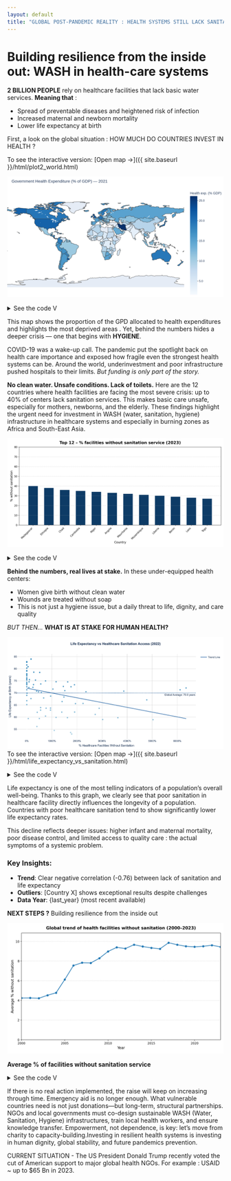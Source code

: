 ```yaml
---
layout: default
title: "GLOBAL POST-PANDEMIC REALITY : HEALTH SYSTEMS STILL LACK SANITATION"
---
```


# Building resilience from the inside out: WASH in health-care systems

**2 BILLION PEOPLE** rely on healthcare facilities that lack basic water services. **Meaning that** :
- Spread of preventable diseases and heightened risk of infection  
- Increased maternal and newborn mortality  
- Lower life expectancy at birth

First, a look on the global situation : 
HOW MUCH DO COUNTRIES INVEST IN HEALTH ?

To see the interactive version: [Open map →]({{ site.baseurl }}/html/plot2_world.html)


![Government Health Expenditure (% GDP) by country](img/plot2_world.png)


<details>
<summary>See the code V </summary>

```python
import pandas as pd
import plotly.express as px

he = pd.read_csv("89C6C79_ALL_LATEST.csv", sep=";", encoding="utf-8-sig", engine="python")
latest = he["DIM_TIME"].max()
df = he[he["DIM_TIME"] == latest]

fig = px.choropleth(
    df,
    locations="GEO_NAME_SHORT",
    locationmode="country names",
    color="RATE_PER_100_N",
    hover_name="GEO_NAME_SHORT",
    hover_data={"DIM_TIME": True},
    color_continuous_scale=px.colors.sequential.Blues,
    title="Government Health Expenditure (% of GDP) — " + str(latest),
    labels={
        "RATE_PER_100_N": "Health exp. (% GDP)",
        "DIM_TIME": "Year"
    },
    width=900,
    height=500
)

fig.update_traces(
    hovertemplate="In %{customdata[0]}, %{location} allocates %{z:.1f}% of its GDP to health expenditure."
)

fig.update_layout(
    margin=dict(l=0, r=0, t=50, b=0),
    title_x=0.02,
    geo=dict(showframe=False, showcoastlines=True),
    coloraxis_colorbar=dict(
        title="Health exp. (% GDP)",
        ticks="outside",
        tickformat=".1f"
    )
)

fig.show()
fig.write_image("docs/img/plot2_world.png", scale=3, width=900, height=500)
```
</details>

This map shows the proportion of the GPD allocated to health expenditures and highlights the most deprived areas . Yet, behind the numbers hides a deeper crisis — one that begins with **HYGIENE**.

COVID-19 was a wake-up call.
The pandemic put the spotlight back on
health care importance and exposed how
fragile even the strongest health systems can be. Around the world, underinvestment and
poor infrastructure pushed hospitals to their
limits.
*But funding is only part of the story.*

**No clean water. Unsafe conditions. Lack of toilets.**
Here are the 12 countries where health facilities are facing the most severe crisis: up to 40% of centers lack sanitation services. This makes basic care unsafe, especially for mothers, newborns, and the elderly.
These findings highlight the urgent need for investment in WASH (water, sanitation, hygiene) infrastructure in healthcare systems and especially in burning zones as Africa and South-East Asia.

![Top 12 countries – Proportion of health care facilities with no sanitation service](img/top12_nosanitation.png)

<details>
<summary>See the code V </summary>

```python
from plotnine import (
    ggplot, aes, geom_col,
    scale_y_continuous, theme_minimal,
    theme, element_text, labs
)
import pandas as pd

df = pd.read_csv('unicef_indicator_1(7).csv')
last_year = df['time_period'].max()
df_latest = (
    df[df['time_period']==last_year]
      .sort_values('obs_value', ascending=False)
      .head(12)
      .rename(columns={
         'geo_area_name':'country',
         'obs_value':'no_sanitation_pct'
      })
)
top12 = df_latest[['country','no_sanitation_pct']]

p = (
    ggplot(top12, aes(x='country', y='no_sanitation_pct'))
    + geom_col(fill='#0d3b66', width=0.6)
    + scale_y_continuous(expand=(0,0), breaks=range(0,81,10))
    + theme_minimal(base_size=12)
    + theme(
        figure_size=(12, 6),
        axis_text_x=element_text(rotation=45, hjust=1, size=10),
        axis_title_y=element_text(size=12),
        plot_title=element_text(size=14, weight='bold', margin={'b':12})
      )
    + labs(
        title=f"Top 12 countries – % without sanitation ({last_year})",
        x='Country',
        y='% without sanitation'
      )
)

output_path = 'top12_nosanitation.png'
p.save(f'docs/img/{output_path}', width=12, height=6, dpi=200)
```
</details>

**Behind the numbers, real lives at stake.** In these under-equipped health centers:
- Women give birth without clean water
- Wounds are treated without soap  
- This is not just a hygiene issue, but a daily threat to life, dignity, and care quality

*BUT THEN...*
**WHAT IS AT STAKE FOR HUMAN HEALTH?**

![Life Expectancy vs Healthcare Sanitation Access](img/ScatterPlotExpectancy.png)
To see the interactive version: [Open map →]({{ site.baseurl }}/html/life_expectancy_vs_sanitation.html)

<details>
<summary>See the code V</summary>

```python
import pandas as pd
import plotly.express as px
import plotly.graph_objects as go
from sklearn.linear_model import LinearRegression
import numpy as np

# 1) Data Loading and Cleaning
san = pd.read_csv('/content/unicef_indicator_1(7).csv', sep=';', engine='python')
san.columns = [col.strip('\ufeff').strip() for col in san.columns]

san = san[san['indicator'].str.contains('Proportion of health care facilities', na=False)]
san = san[san['sex'] == 'Total']
san['year'] = pd.to_numeric(san['time_period'], errors='coerce')
san['no_san_pct'] = pd.to_numeric(san['obs_value'], errors='coerce')
san = san.dropna(subset=['year', 'no_san_pct'])

meta = pd.read_csv('/content/unicef_metadata.csv', sep=';', engine='python')
meta = meta.rename(columns={'Life expectancy at birth, total (years)': 'life_exp'})
meta['year'] = pd.to_numeric(meta['year'], errors='coerce')
meta['life_exp'] = pd.to_numeric(meta['life_exp'], errors='coerce')
meta = meta.dropna(subset=['year', 'life_exp'])

# 2) Find most recent common year
common_years = sorted(list(set(san['year']).intersection(set(meta['year']))))
if not common_years:
    raise ValueError("No common years found between datasets")

last_year = max(common_years)
san_latest = san[san['year'] == last_year][['country', 'no_san_pct']]
meta_latest = meta[meta['year'] == last_year][['country', 'life_exp']]

# 3) Data Merging
san_latest['country'] = san_latest['country'].str.strip().str.upper()
meta_latest['country'] = meta_latest['country'].str.strip().str.upper()
df_scatter = pd.merge(san_latest, meta_latest, on='country', how='inner')

if df_scatter.empty:
    raise ValueError("No country matches found")

# 4) Create blue color gradient (darker blue = higher life expectancy)
df_scatter['color_intensity'] = (df_scatter['life_exp'] - df_scatter['life_exp'].min()) / (df_scatter['life_exp'].max() - df_scatter['life_exp'].min())
colorscale = [[0, '#a6cee3'], [1, '#1f78b4']]  # Light to dark blue gradient

# 5) Calculate regression line
X = df_scatter['no_san_pct'].values.reshape(-1, 1)
y = df_scatter['life_exp'].values
model = LinearRegression().fit(X, y)
trend_line = model.predict(X)

# 6) Create interactive visualization
fig = px.scatter(
    df_scatter,
    x='no_san_pct',
    y='life_exp',
    color='color_intensity',
    color_continuous_scale=colorscale,
    hover_name='country',
    hover_data={
        'no_san_pct': ':.1f%',
        'life_exp': ':.1f years',
        'color_intensity': False
    },
    labels={
        'no_san_pct': '% Healthcare Facilities Without Sanitation',
        'life_exp': 'Life Expectancy at Birth (years)',
    },
    title=f'Life Expectancy vs Healthcare Sanitation Access ({last_year})'
)

# Add trend line
fig.add_trace(
    go.Scatter(
        x=df_scatter['no_san_pct'],
        y=trend_line,
        mode='lines',
        name='Trend Line',
        line=dict(color='#08519c', width=2),  # Dark blue trend line
        hoverinfo='skip'
    )
)

# Add average line (now in dark blue instead of green)
mean_life_exp = df_scatter['life_exp'].mean()
fig.add_hline(
    y=mean_life_exp,
    line_dash="dot",
    annotation_text=f"Global Average: {mean_life_exp:.1f} years",
    annotation_position="bottom right",
    line_color="#08519c",  # Dark blue average line
    annotation_font_size=12
)

# Customize layout
fig.update_layout(
    coloraxis_showscale=False,
    plot_bgcolor='white',
    paper_bgcolor='white',
    font=dict(family="Arial", size=12),
    hoverlabel=dict(
        bgcolor="white",
        font_size=12,
        font_family="Arial"
    ),
    title={
        'text': f"<b>Life Expectancy vs Healthcare Sanitation Access ({last_year})</b>",
        'y':0.95,
        'x':0.5,
        'xanchor': 'center',
        'yanchor': 'top',
        'font': {'size': 16}
    },
    margin=dict(l=20, r=20, t=80, b=20)
)

# Axis formatting
fig.update_xaxes(
    title_standoff=10,
    tickformat=".0%",
    showgrid=True, 
    gridwidth=0.5, 
    gridcolor='LightGrey'
)

fig.update_yaxes(
    title_standoff=10,
    showgrid=True, 
    gridwidth=0.5, 
    gridcolor='LightGrey'
)

# Display
fig.show()

# Save as interactive HTML
output_path = '/content/life_expectancy_vs_sanitation.html'
fig.write_html(output_path)
print(f"\nInteractive visualization saved to: {output_path}")
print(f"To share this visualization: [Open interactive chart →](/content/life_expectancy_vs_sanitation.html)")
```
</details>



Life expectancy is one of the most telling indicators of a population’s overall well-being. Thanks to this graph, we clearly see that poor sanitation in healthcare facility directly influences the longevity of a population.
Countries with poor healthcare sanitation tend to show significantly lower life expectancy rates.

This decline reflects deeper issues: higher infant and maternal mortality, poor disease control, and limited access to quality care : the actual symptoms of a systemic problem.

### Key Insights:
- **Trend**: Clear negative correlation (-0.76) between lack of sanitation and life expectancy
- **Outliers**: [Country X] shows exceptional results despite challenges
- **Data Year**: {last_year} (most recent available)


**NEXT STEPS ?** Building resilience from the inside out

![Global sanitation coverage trend (2000–2023)](img/global_sanitation_trend.png)

**Average % of facilities without sanitation service**  

<details>
<summary>See the code V</summary>

```python
import pandas as pd
import matplotlib.pyplot as plt

df = pd.read_csv('/content/unicef_indicator_1(7).csv', sep=';')

mask = (
    df['indicator'].str.contains('no sanitation', case=False, na=False)
    & (df['sex'] == 'Total')
)
sub = df.loc[mask, ['time_period', 'obs_value']].copy()

sub['year'] = pd.to_numeric(sub['time_period'], errors='coerce')
trend = (
    sub.dropna(subset=['year'])
       .groupby('year')['obs_value']
       .mean()
       .reset_index()
       .sort_values('year')
)

fig, ax = plt.subplots(figsize=(10, 6))
ax.plot(trend['year'], trend['obs_value'], marker='o', linewidth=2, label='% global without sanitation')
ax.set_xlim(2000, trend['year'].max())
ax.set_ylim(0, trend['obs_value'].max() * 1.1)
ax.set_title("Global trend of health facilities without sanitation (2000–2023)", 
             fontsize=14, fontweight='bold', pad=12)
ax.set_xlabel("Year", fontsize=12)
ax.set_ylabel("Average % without sanitation", fontsize=12)
ax.grid(axis='y', linestyle='--', alpha=0.5)
plt.tight_layout()
plt.show()
```
</details>

If there is no real action implemented, the raise will keep on increasing through time.
Emergency aid is no longer enough. What vulnerable countries need is not just donations—but long-term, structural
partnerships.
NGOs and local governments must co-design sustainable WASH (Water, Sanitation, Hygiene) infrastructures, train
local health workers, and ensure knowledge transfer.
Empowerment, not dependence, is key: let’s move from charity to capacity-building.Investing in resilient health systems is investing in human dignity, global stability, and future pandemics prevention.


CURRENT SITUATION - The US President Donald Trump recently voted the cut of American support to major global health NGOs.
For example : USAID ~ up to $65 Bn in 2023.


